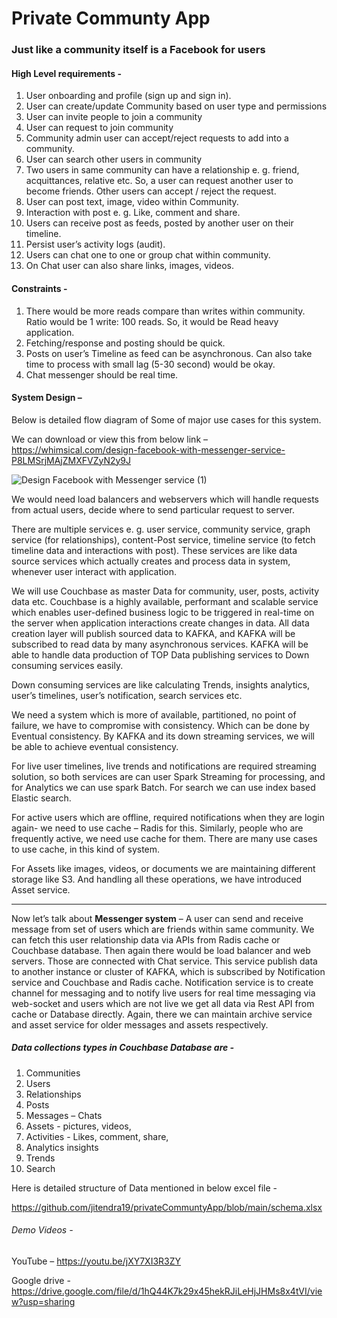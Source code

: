 # Private Communty App

 ### Just like a community itself is a Facebook for users

#### High Level requirements - 
1.	User onboarding and profile (sign up and sign in).
2.	User can create/update Community based on user type and permissions
3.	User can invite people to join a community
4.	User can request to join community
5.	Community admin user can accept/reject requests to add into a community.
6.	User can search other users in community
7.	Two users in same community can have a relationship e. g. friend, acquittances, relative etc. So, a user can request another user to become friends. Other users can accept / reject the request.
8.	User can post text, image, video within Community.
9.	Interaction with post e. g. Like, comment and share.
10.	Users can receive post as feeds, posted by another user on their timeline.
11.	Persist user’s activity logs (audit).
12.	Users can chat one to one or group chat within community.
13.	On Chat user can also share links, images, videos. 

#### Constraints -
1.	There would be more reads compare than writes within community. Ratio would be 1 write: 100 reads. So, it would be Read heavy application.
2.	Fetching/response and posting should be quick. 
3.	Posts on user’s Timeline as feed can be asynchronous. Can also take time to process with small lag (5-30 second) would be okay.
4.	Chat messenger should be real time.

#### System Design – 
Below is detailed flow diagram of Some of major use cases for this system.

We can download or view this from below link – 
https://whimsical.com/design-facebook-with-messenger-service-P8LMSrjMAjZMXFVZyN2y9J 

![Design Facebook with Messenger service (1)](https://user-images.githubusercontent.com/15645692/127749466-f5db8994-aa71-4914-9e68-3dbe8251cffb.png)

We would need load balancers and webservers which will handle requests from actual users, decide where to send particular request to server.

There are multiple services e. g. user service, community service, graph service (for relationships), content-Post service, timeline service (to fetch timeline data and interactions with post). These services are like data source services which actually creates and process data in system, whenever user interact with application.

We will use Couchbase as master Data for community, user, posts, activity data etc. Couchbase is a highly available, performant and scalable service which enables user-defined business logic to be triggered in real-time on the server when application interactions create changes in data.
All data creation layer will publish sourced data to KAFKA, and KAFKA will be subscribed to read data by many asynchronous services. KAFKA will be able to handle data production of TOP Data publishing services to Down consuming services easily. 

Down consuming services are like calculating Trends, insights analytics, user’s timelines, user’s notification, search services etc. 

We need a system which is more of available, partitioned, no point of failure, we have to compromise with consistency. Which can be done by Eventual consistency. By KAFKA and its down streaming services, we will be able to achieve eventual consistency. 

For live user timelines, live trends and notifications are required streaming solution, so both services are can user Spark Streaming for processing, and for Analytics we can use spark Batch. For search we can use index based Elastic search.

For active users which are offline, required notifications when they are login again- we need to use cache – Radis for this. Similarly, people who are frequently active, we need use cache for them. There are many use cases to use cache, in this kind of system.

For Assets like images, videos, or documents we are maintaining different storage like S3. And handling all these operations, we have introduced Asset service.


---------------------------------

Now let’s talk about **Messenger system** – A user can send and receive message from set of users which are friends within same community. We can fetch this user relationship data via APIs from Radis cache or Couchbase database. 
Then again there would be load balancer and web servers. Those are connected with Chat service. This service publish data to another instance or cluster of KAFKA, which is subscribed by Notification service and Couchbase and Radis cache. 
Notification service is to create channel for messaging and to notify live users for real time messaging via web-socket and users which are not live we get all data via Rest API from cache or Database directly. 
Again, there we can maintain archive service and asset service for older messages and assets respectively.


##### Data collections types in Couchbase Database are - 
1.	Communities 
2.	Users 
3.	Relationships 
4.	Posts 
5.	Messages – Chats 
6.	Assets - pictures, videos, 
7.	Activities - Likes, comment, share,  
8.	Analytics insights 
9.	Trends 
10.	Search 

Here is detailed structure of Data mentioned in below excel file -
 
https://github.com/jitendra19/privateCommuntyApp/blob/main/schema.xlsx


###### Demo Videos - 

YouTube –   https://youtu.be/jXY7XI3R3ZY

Google drive - https://drive.google.com/file/d/1hQ44K7k29x45hekRJiLeHjJHMs8x4tVI/view?usp=sharing 



